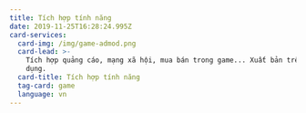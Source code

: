 ```yaml
---
title: Tích hợp tính năng
date: 2019-11-25T16:28:24.995Z
card-services:
  card-img: /img/game-admod.png
  card-lead: >-
    Tích hợp quảng cáo, mạng xã hội, mua bán trong game... Xuất bản trên chợ ứng
    dụng.
  card-title: Tích hợp tính năng
  tag-card: game
  language: vn
---
```


